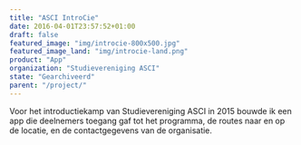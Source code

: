 ```yaml
---
title: "ASCI IntroCie"
date: 2016-04-01T23:57:52+01:00
draft: false
featured_image: "img/introcie-800x500.jpg"
featured_image_land: "img/introcie-land.png"
product: "App"
organization: "Studievereniging ASCI"
state: "Gearchiveerd"
parent: "/project/"
---
```


Voor het introductiekamp van Studievereniging ASCI in 2015 bouwde ik een app die deelnemers toegang gaf tot het programma, de routes naar en op de locatie, en de contactgegevens van de organisatie.